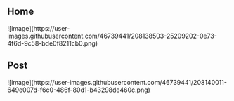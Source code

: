 <h2> Home </h2>
![image](https://user-images.githubusercontent.com/46739441/208138503-25209202-0e73-4f6d-9c58-bde0f8211cb0.png)
<h2> Post </h2>
![image](https://user-images.githubusercontent.com/46739441/208140011-649e007d-f6c0-486f-80d1-b43298de460c.png)
